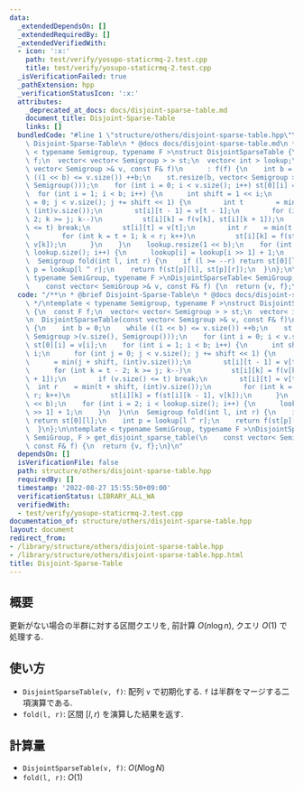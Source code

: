 ```yaml
---
data:
  _extendedDependsOn: []
  _extendedRequiredBy: []
  _extendedVerifiedWith:
  - icon: ':x:'
    path: test/verify/yosupo-staticrmq-2.test.cpp
    title: test/verify/yosupo-staticrmq-2.test.cpp
  _isVerificationFailed: true
  _pathExtension: hpp
  _verificationStatusIcon: ':x:'
  attributes:
    _deprecated_at_docs: docs/disjoint-sparse-table.md
    document_title: Disjoint-Sparse-Table
    links: []
  bundledCode: "#line 1 \"structure/others/disjoint-sparse-table.hpp\"\n/**\n * @brief\
    \ Disjoint-Sparse-Table\n * @docs docs/disjoint-sparse-table.md\n */\ntemplate\
    \ < typename Semigroup, typename F >\nstruct DisjointSparseTable {\n  const F\
    \ f;\n  vector< vector< Semigroup > > st;\n  vector< int > lookup;\n\n  DisjointSparseTable(const\
    \ vector< Semigroup >& v, const F& f)\n      : f(f) {\n    int b = 0;\n    while\
    \ ((1 << b) <= v.size()) ++b;\n    st.resize(b, vector< Semigroup >(v.size(),\
    \ Semigroup()));\n    for (int i = 0; i < v.size(); i++) st[0][i] = v[i];\n  \
    \  for (int i = 1; i < b; i++) {\n      int shift = 1 << i;\n      for (int j\
    \ = 0; j < v.size(); j += shift << 1) {\n        int t        = min(j + shift,\
    \ (int)v.size());\n        st[i][t - 1] = v[t - 1];\n        for (int k = t -\
    \ 2; k >= j; k--)\n          st[i][k] = f(v[k], st[i][k + 1]);\n        if (v.size()\
    \ <= t) break;\n        st[i][t] = v[t];\n        int r    = min(t + shift, (int)v.size());\n\
    \        for (int k = t + 1; k < r; k++)\n          st[i][k] = f(st[i][k - 1],\
    \ v[k]);\n      }\n    }\n    lookup.resize(1 << b);\n    for (int i = 2; i <\
    \ lookup.size(); i++) {\n      lookup[i] = lookup[i >> 1] + 1;\n    }\n  }\n\n\
    \  Semigroup fold(int l, int r) {\n    if (l >= --r) return st[0][l];\n    int\
    \ p = lookup[l ^ r];\n    return f(st[p][l], st[p][r]);\n  }\n};\n\ntemplate <\
    \ typename SemiGroup, typename F >\nDisjointSparseTable< SemiGroup, F > get_disjoint_sparse_table(\n\
    \    const vector< SemiGroup >& v, const F& f) {\n  return {v, f};\n}\n"
  code: "/**\n * @brief Disjoint-Sparse-Table\n * @docs docs/disjoint-sparse-table.md\n\
    \ */\ntemplate < typename Semigroup, typename F >\nstruct DisjointSparseTable\
    \ {\n  const F f;\n  vector< vector< Semigroup > > st;\n  vector< int > lookup;\n\
    \n  DisjointSparseTable(const vector< Semigroup >& v, const F& f)\n      : f(f)\
    \ {\n    int b = 0;\n    while ((1 << b) <= v.size()) ++b;\n    st.resize(b, vector<\
    \ Semigroup >(v.size(), Semigroup()));\n    for (int i = 0; i < v.size(); i++)\
    \ st[0][i] = v[i];\n    for (int i = 1; i < b; i++) {\n      int shift = 1 <<\
    \ i;\n      for (int j = 0; j < v.size(); j += shift << 1) {\n        int t  \
    \      = min(j + shift, (int)v.size());\n        st[i][t - 1] = v[t - 1];\n  \
    \      for (int k = t - 2; k >= j; k--)\n          st[i][k] = f(v[k], st[i][k\
    \ + 1]);\n        if (v.size() <= t) break;\n        st[i][t] = v[t];\n      \
    \  int r    = min(t + shift, (int)v.size());\n        for (int k = t + 1; k <\
    \ r; k++)\n          st[i][k] = f(st[i][k - 1], v[k]);\n      }\n    }\n    lookup.resize(1\
    \ << b);\n    for (int i = 2; i < lookup.size(); i++) {\n      lookup[i] = lookup[i\
    \ >> 1] + 1;\n    }\n  }\n\n  Semigroup fold(int l, int r) {\n    if (l >= --r)\
    \ return st[0][l];\n    int p = lookup[l ^ r];\n    return f(st[p][l], st[p][r]);\n\
    \  }\n};\n\ntemplate < typename SemiGroup, typename F >\nDisjointSparseTable<\
    \ SemiGroup, F > get_disjoint_sparse_table(\n    const vector< SemiGroup >& v,\
    \ const F& f) {\n  return {v, f};\n}\n"
  dependsOn: []
  isVerificationFile: false
  path: structure/others/disjoint-sparse-table.hpp
  requiredBy: []
  timestamp: '2022-08-27 15:55:50+09:00'
  verificationStatus: LIBRARY_ALL_WA
  verifiedWith:
  - test/verify/yosupo-staticrmq-2.test.cpp
documentation_of: structure/others/disjoint-sparse-table.hpp
layout: document
redirect_from:
- /library/structure/others/disjoint-sparse-table.hpp
- /library/structure/others/disjoint-sparse-table.hpp.html
title: Disjoint-Sparse-Table
---
```

## 概要

更新がない場合の半群に対する区間クエリを, 前計算 $O(n \log n)$, クエリ $O(1)$ で処理する.

## 使い方

* `DisjointSparseTable(v, f)`: 配列 `v` で初期化する. `f` は半群をマージする二項演算である.
* `fold(l, r)`: 区間 $[l, r)$ を演算した結果を返す.

## 計算量

* `DisjointSparseTable(v, f)`: $O(N \log N)$
* `fold(l, r)`: $O(1)$
